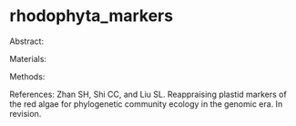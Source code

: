 # rhodophyta_markers
Abstract:

Materials:

Methods:

References:
Zhan SH, Shi CC, and Liu SL. Reappraising plastid markers of the red algae for phylogenetic community ecology in the genomic era. In revision.
